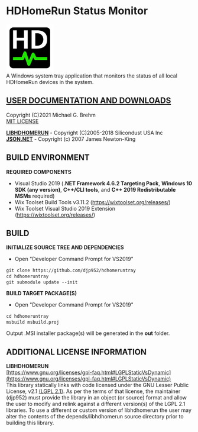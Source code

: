 # HDHomeRun Status Monitor  

![logo](assets/appmarkdown.png)   
A Windows system tray application that monitors the status of all local HDHomeRun devices in the system.   
   
## [__USER DOCUMENTATION AND DOWNLOADS__](https://github.com/djp952/hdhomeruntray/wiki)   
   
Copyright (C)2021 Michael G. Brehm    
[MIT LICENSE](https://opensource.org/licenses/MIT)   
   
[__LIBHDHOMERUN__](https://github.com/Silicondust/libhdhomerun) - Copyright (C)2005-2018 Silicondust USA Inc   
[__JSON.NET__](https://www.newtonsoft.com/json) - Copyright (c) 2007 James Newton-King   
   
## BUILD ENVIRONMENT
**REQUIRED COMPONENTS**   
* Visual Studio 2019 (__.NET Framework 4.6.2 Targeting Pack__, __Windows 10 SDK (any version)__, __C++/CLI tools__, and __C++ 2019 Redistributable MSMs__ required)   
* Wix Toolset Build Tools v3.11.2 (https://wixtoolset.org/releases/)   
* Wix Toolset Visual Studio 2019 Extension (https://wixtoolset.org/releases/)   
   
## BUILD
**INITIALIZE SOURCE TREE AND DEPENDENCIES**
* Open "Developer Command Prompt for VS2019"   
```
git clone https://github.com/djp952/hdhomeruntray
cd hdhomeruntray
git submodule update --init
```
   
**BUILD TARGET PACKAGE(S)**   
* Open "Developer Command Prompt for VS2019"   
```
cd hdhomeruntray
msbuild msbuild.proj
```
   
Output .MSI installer package(s) will be generated in the __out__ folder.   
   
## ADDITIONAL LICENSE INFORMATION
   
**LIBHDHOMERUN**   
[https://www.gnu.org/licenses/gpl-faq.html#LGPLStaticVsDynamic](https://www.gnu.org/licenses/gpl-faq.html#LGPLStaticVsDynamic)   
This library statically links with code licensed under the GNU Lesser Public License, v2.1 [(LGPL 2.1)](https://www.gnu.org/licenses/old-licenses/lgpl-2.1.en.html).  As per the terms of that license, the maintainer (djp952) must provide the library in an object (or source) format and allow the user to modify and relink against a different version(s) of the LGPL 2.1 libraries.  To use a different or custom version of libhdhomerun the user may alter the contents of the depends/libhdhomerun source directory prior to building this library.   
